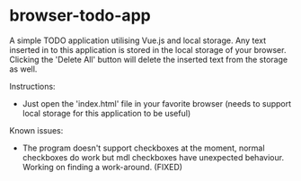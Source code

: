 # browser-todo-app

A simple TODO application utilising Vue.js and local storage.
Any text inserted in to this application is stored in the local storage of your browser.
Clicking the 'Delete All' button will delete
the inserted text from the storage as well.

Instructions:
* Just open the 'index.html' file in your favorite browser (needs to support local storage for this application to be useful)

Known issues:
* The program doesn't support checkboxes at the moment, normal checkboxes do work but mdl checkboxes have unexpected behaviour. Working on finding a work-around. (FIXED)
